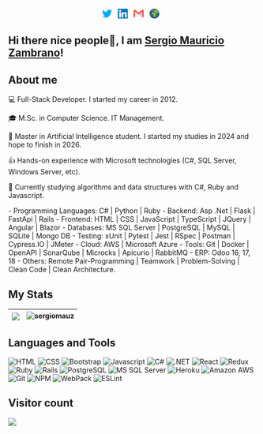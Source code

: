 <p align="center">
  <a href="https://twitter.com/sergiomauz"><img src="https://raw.githubusercontent.com/sergiomauz/sergiomauz/master/img/twitter.svg" alt="twitter logo" height="20"></a>&nbsp;&nbsp;
  <a href="https://www.linkedin.com/in/sergiomauz/"><img src="https://raw.githubusercontent.com/sergiomauz/sergiomauz/master/img/linkedin.svg" alt="linkedin logo" height="20"></a>&nbsp;&nbsp;
  <a href="mailto:sergio.mauz88@gmail.com"><img src="https://raw.githubusercontent.com/sergiomauz/sergiomauz/master/img/gmail.svg" alt="gmail logo" height="20"></a>&nbsp;&nbsp;
  <a href="https://www.szetapp.com/"><img src="https://raw.githubusercontent.com/sergiomauz/sergiomauz/master/img/www.svg" alt="portfolio logo" height="20"></a>&nbsp;&nbsp;
</p>

## Hi there nice people👋, I am <a href="https://www.linkedin.com/in/sergiomauz/">Sergio Mauricio Zambrano</a>!


## About me

<p>💻 Full-Stack Developer. I started my career in 2012.</p>
<p>🎓 M.Sc. in Computer Science. IT Management.</p>
<p>🤖 Master in Artificial Intelligence student. I started my studies in 2024 and hope to finish in 2026.</p>
<p>👍 Hands-on experience with Microsoft technologies (C#, SQL Server, Windows Server, etc).</p>
<p>🧠 Currently studying algorithms and data structures with C#, Ruby and Javascript.</p>
<p>
- Programming Languages: C# | Python | Ruby
- Backend: Asp .Net | Flask | FastApi | Rails
- Frontend: HTML | CSS | JavaScript | TypeScript | JQuery | Angular | Blazor
- Databases: MS SQL Server | PostgreSQL | MySQL | SQLite | Mongo DB
- Testing: xUnit | Pytest | Jest | RSpec | Postman | Cypress.IO | JMeter
- Cloud: AWS | Microsoft Azure
- Tools: Git | Docker | OpenAPI | SonarQube | Microcks | Apicurio | RabbitMQ
- ERP: Odoo 16, 17, 18
- Others: Remote Pair-Programming | Teamwork | Problem-Solving | Clean Code | Clean Architecture.
</p>


## My Stats

| <img align="center" src="https://github-readme-stats.vercel.app/api/top-langs/?username=sergiomauz" /> | <img src="https://github-readme-stats.vercel.app/api?username=sergiomauz&show_icons=true" alt="sergiomauz" />
|---|---|


## Languages and Tools

![HTML](https://img.shields.io/badge/html5%20-%23E34F26.svg?&style=for-the-badge&logo=html5&logoColor=white)
![CSS](https://img.shields.io/badge/css3%20-%231572B6.svg?&style=for-the-badge&logo=css3&logoColor=white)
![Bootstrap](https://img.shields.io/badge/bootstrap%20-%23563D7C.svg?&style=for-the-badge&logo=bootstrap&logoColor=white)
![Javascript](https://img.shields.io/badge/javascript-F7DF1E.svg?&style=for-the-badge&logo=html5&logoColor=white)
![C#](https://img.shields.io/badge/c%20sharp-5B7F00.svg?&style=for-the-badge&logo=c%20sharp&logoColor=white)
![.NET](https://img.shields.io/badge/DOTNET-593d88.svg?&style=for-the-badge&logo=.NET&logoColor=white)
![React](https://img.shields.io/badge/react%20-%2320232a.svg?&style=for-the-badge&logo=react&logoColor=%2361DAFB)
![Redux](https://img.shields.io/badge/redux%20-%23593d88.svg?&style=for-the-badge&logo=redux&logoColor=white)
![Ruby](https://img.shields.io/badge/ruby-%23CC342D.svg?&style=for-the-badge&logo=ruby&logoColor=white)
![Rails](https://img.shields.io/badge/rails%20-%23CC0000.svg?&style=for-the-badge&logo=ruby-on-rails&logoColor=white)
![PostgreSQL](https://img.shields.io/badge/postgresql-336791.svg?&style=for-the-badge&logo=postgresql&logoColor=white)
![MS SQL Server](https://img.shields.io/badge/sql%20server-666666.svg?&style=for-the-badge&logo=Microsoft-SQL-Server&logoColor=FFB500)
![Heroku](https://img.shields.io/badge/heroku-430098.svg?&style=for-the-badge&logo=heroku&logoColor=white)
![Amazon AWS](https://img.shields.io/badge/Amazon%20AWS-FCB400.svg?&style=for-the-badge&logo=amazon%20aws&logoColor=black)
![Git](https://img.shields.io/badge/git-F05032.svg?&style=for-the-badge&logo=git&logoColor=white)
![NPM](https://img.shields.io/badge/npm-CB3837.svg?&style=for-the-badge&logo=npm&logoColor=white)
![WebPack](https://img.shields.io/badge/webpack-8DD6F9.svg?&style=for-the-badge&logo=webpack&logoColor=white)
![ESLint](https://img.shields.io/badge/eslint-4B32C3.svg?&style=for-the-badge&logo=eslint&logoColor=white)


## Visitor count

<p> 
  <img src="https://profile-counter.glitch.me/sergiomauz/count.svg" />
</p>
